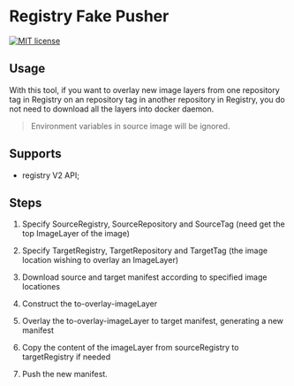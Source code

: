 # Registry Fake Pusher

[![MIT license](https://img.shields.io/github/license/mashape/apistatus.svg)](https://opensource.org/licenses/MIT)

## Usage
With this tool, if you want to overlay new image layers from one repository tag in Registry on an repository tag in another repository in Registry, you do not need to download all the layers into docker daemon.

> Environment variables in source image will be ignored.

## Supports

- registry V2 API;


## Steps 

1. Specify SourceRegistry, SourceRepository and SourceTag (need get the top ImageLayer of the image)

1. Specify TargetRegistry, TargetRepository and TargetTag (the image location wishing to overlay an ImageLayer)

1. Download source and target manifest according to specified image locationes

1. Construct the to-overlay-imageLayer

1. Overlay the to-overlay-imageLayer to target manifest, generating a new manifest 

1. Copy the content of the imageLayer from sourceRegistry to targetRegistry if needed

1. Push the new manifest.
